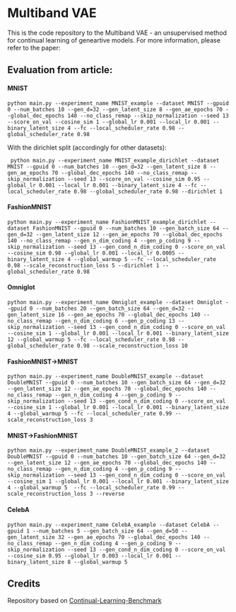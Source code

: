 # Multiband VAE

This is the code repository to the Multiband VAE - an unsupervised method for continual learning of geneartive models.
For more information, please refer to the paper:

## Evaluation from article:

#### MNIST
```
python main.py --experiment_name MNIST_example --dataset MNIST --gpuid 0 --num_batches 10 --gen_d=32 --gen_latent_size 8 --gen_ae_epochs 70 --global_dec_epochs 140 --no_class_remap --skip_normalization --seed 13 --score_on_val --cosine_sim 1 --global_lr 0.001 --local_lr 0.001 --binary_latent_size 4 --fc --local_scheduler_rate 0.98 --global_scheduler_rate 0.98
```

With the dirichlet split (accordingly for other datasets):

```
 python main.py --experiment_name MNIST_example_dirichlet --dataset MNIST --gpuid 0 --num_batches 10 --gen_d=32 --gen_latent_size 8 --gen_ae_epochs 70 --global_dec_epochs 140 --no_class_remap --skip_normalization --seed 13 --score_on_val --cosine_sim 0.95 --global_lr 0.001 --local_lr 0.001 --binary_latent_size 4 --fc --local_scheduler_rate 0.98 --global_scheduler_rate 0.98 --dirichlet 1
```

#### FashionMNIST

```
python main.py --experiment_name FashionMNIST_example_dirichlet --dataset FashionMNIST --gpuid 0 --num_batches 10 --gen_batch_size 64 --gen_d=32 --gen_latent_size 12 --gen_ae_epochs 70 --global_dec_epochs 140 --no_class_remap --gen_n_dim_coding 4 --gen_p_coding 9 --skip_normalization --seed 13 --gen_cond_n_dim_coding 0 --score_on_val --cosine_sim 0.98 --global_lr 0.001 --local_lr 0.0005 --binary_latent_size 4 --global_warmup 5 --fc --local_scheduler_rate 0.98 --scale_reconstruction_loss 5 --dirichlet 1 --global_scheduler_rate 0.98
```

#### Omniglot

```
python main.py --experiment_name Omniglot_example --dataset Omniglot --gpuid 0 --num_batches 20 --gen_batch_size 64 --gen_d=32 --gen_latent_size 16 --gen_ae_epochs 70 --global_dec_epochs 140 --no_class_remap --gen_n_dim_coding 6 --gen_p_coding 13 --skip_normalization --seed 13 --gen_cond_n_dim_coding 0 --score_on_val --cosine_sim 1 --global_lr 0.001 --local_lr 0.001 --binary_latent_size 12 --global_warmup 5 --fc --local_scheduler_rate 0.98 --global_scheduler_rate 0.98 --scale_reconstruction_loss 10
```

#### FashionMNIST->MNIST

```
python main.py --experiment_name DoubleMNIST_example --dataset DoubleMNIST --gpuid 0 --num_batches 10 --gen_batch_size 64 --gen_d=32 --gen_latent_size 12 --gen_ae_epochs 70 --global_dec_epochs 140 --no_class_remap --gen_n_dim_coding 4 --gen_p_coding 9 --skip_normalization --seed 13 --gen_cond_n_dim_coding 0 --score_on_val --cosine_sim 1 --global_lr 0.001 --local_lr 0.001 --binary_latent_size 4 --global_warmup 5 --fc --local_scheduler_rate 0.99 --scale_reconstruction_loss 3
```

#### MNIST->FashionMNIST
```
python main.py --experiment_name DoubleMNIST_example_2 --dataset DoubleMNIST --gpuid 0 --num_batches 10 --gen_batch_size 64 --gen_d=32 --gen_latent_size 12 --gen_ae_epochs 70 --global_dec_epochs 140 --no_class_remap --gen_n_dim_coding 4 --gen_p_coding 9 --skip_normalization --seed 13 --gen_cond_n_dim_coding 0 --score_on_val --cosine_sim 1 --global_lr 0.001 --local_lr 0.001 --binary_latent_size 4 --global_warmup 5  --fc --local_scheduler_rate 0.99 --scale_reconstruction_loss 3 --reverse
```

#### CelebA
```
python main.py --experiment_name CelebA_example --dataset CelebA --gpuid 1 --num_batches 5 --gen_batch_size 64 --gen_d=50 --gen_latent_size 32 --gen_ae_epochs 70 --global_dec_epochs 140 --no_class_remap --gen_n_dim_coding 4 --gen_p_coding 9 --skip_normalization --seed 13 --gen_cond_n_dim_coding 0 --score_on_val --cosine_sim 0.95 --global_lr 0.003 --local_lr 0.001 --binary_latent_size 8 --global_warmup 5
```
## Credits
Repository based on [Continual-Learning-Benchmark](https://github.com/GT-RIPL/Continual-Learning-Benchmark)
